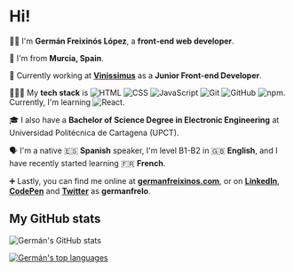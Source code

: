 # Hi!

👋🏻 I'm **Germán Freixinós López**, a **front-end web developer**.

📍 I'm from **Murcia, Spain**.

💼 Currently working at [**Vinissimus**](https://github.com/vinissimus) as a **Junior Front-end Developer**.

👨🏻‍💻 My **tech stack** is
![HTML](https://img.shields.io/badge/HTML-informational?style=flat-square&logo=html5&logoColor=white&color=e44d26)
![CSS](https://img.shields.io/badge/CSS-informational?style=flat-square&logo=css3&logoColor=white&color=264de4)
![JavaScript](https://img.shields.io/badge/JavaScript-informational?style=flat-square&logo=javascript&logoColor=black&color=f0db4f)
![Git](https://img.shields.io/badge/Git-informational?style=flat-square&logo=git&logoColor=white&color=f54d27)
![GitHub](https://img.shields.io/badge/GitHub-informational?style=flat-square&logo=github&logoColor=white&color=24292e)
![npm](https://img.shields.io/badge/npm-informational?style=flat-square&logo=npm&logoColor=white&color=cb0000).
Currently, I'm learning ![React](https://img.shields.io/badge/react-informational?style=flat-square&logo=react&logoColor=black&color=61dafb).

🎓 I also have a **Bachelor of Science Degree in Electronic Engineering** at Universidad Politécnica de Cartagena (UPCT).

🗣 I'm a native 🇪🇸 **Spanish** speaker, I'm level B1-B2 in 🇬🇧 **English**, and I have recently started learning 🇫🇷 **French**.

➕ Lastly, you can find me online at [**germanfreixinos.com**](https://germanfreixinos.com), or on [**LinkedIn**](https://www.linkedin.com/in/germanfrelo), [**CodePen**](https://codepen.io/germanfrelo) and [**Twitter**](https://twitter.com/germanfrelo) as **germanfrelo**.

## My GitHub stats

![Germán's GitHub stats](https://github-readme-stats.vercel.app/api?username=germanfrelo&include_all_commits=true&show_icons=true&theme=default)

[![Germán's top languages](https://github-readme-stats.vercel.app/api/top-langs/?username=germanfrelo&layout=compact)](https://github.com/germanfrelo/github-readme-stats)
